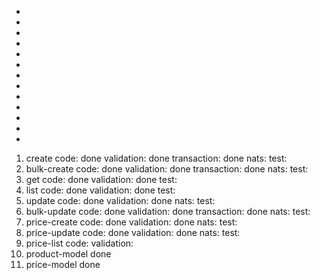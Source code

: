 -
-
-
-
-
-
-
-
-
-
-
-
-

1. create
   code: done
   validation: done
   transaction: done
   nats:
   test:
2. bulk-create
   code: done
   validation: done
   transaction: done
   nats:
   test:
3. get
   code: done
   validation: done
   test:
4. list
   code: done
   validation: done
   test:
5. update
   code: done
   validation: done
   nats:
   test:
6. bulk-update
   code: done
   validation: done
   transaction: done
   nats:
   test:
7. price-create
   code: done
   validation: done
   nats:
   test:
8. price-update
   code: done
   validation: done
   nats:
   test:
9. price-list
   code:
   validation:
10. product-model done
11. price-model done
